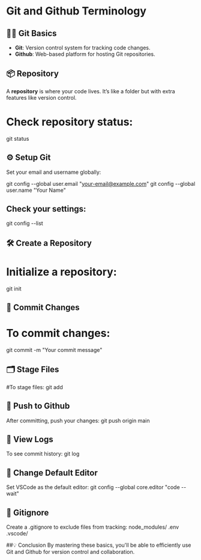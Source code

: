 # Git and Github Terminology

## 🧑‍💻 Git Basics  
- **Git**: Version control system for tracking code changes.  
- **Github**: Web-based platform for hosting Git repositories.  

## 📦 Repository  
A **repository** is where your code lives. It’s like a folder but with extra features like version control.

# Check repository status:
git status

## ⚙️ Setup Git  
Set your email and username globally:

git config --global user.email "your-email@example.com"
git config --global user.name "Your Name"

## Check your settings:
git config --list

## 🛠️ Create a Repository
# Initialize a repository:
git init

## 📝 Commit Changes
# To commit changes:
git commit -m "Your commit message"

## 🗂️ Stage Files
#To stage files:
git add <file> <file2>

## 🚀 Push to Github
After committing, push your changes:
git push origin main

## 📜 View Logs
To see commit history:
git log

## 🔧 Change Default Editor
Set VSCode as the default editor:
git config --global core.editor "code --wait"

## 🛑 Gitignore
Create a .gitignore to exclude files from tracking:
node_modules/
.env
.vscode/

##💡 Conclusion
By mastering these basics, you'll be able to efficiently use Git and Github for version control and collaboration.


